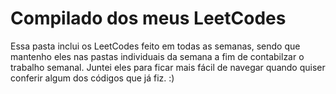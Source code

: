# Compilado dos meus LeetCodes 

Essa pasta inclui os LeetCodes feito em todas as semanas, sendo que mantenho eles nas pastas individuais da semana a fim de contabilzar o trabalho semanal. 
Juntei eles para ficar mais fácil de navegar quando quiser conferir algum dos códigos que já fiz. :)
